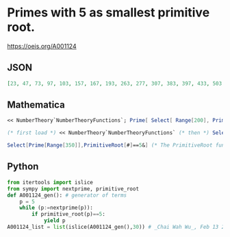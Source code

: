 # Primes with 5 as smallest primitive root\.
https://oeis.org/A001124
## JSON
```JSON
[23, 47, 73, 97, 103, 157, 167, 193, 263, 277, 307, 383, 397, 433, 503, 577, 647, 673, 683, 727, 743, 863, 887, 937, 967, 983, 1033, 1093, 1103, 1153, 1163, 1223, 1367, 1487, 1543, 1583, 1607, 1777, 1823, 1847, 1933, 1993, 2003, 2017, 2063, 2087, 2113, 2203, 2207]
```
## Mathematica
```Mathematica
<< NumberTheory`NumberTheoryFunctions`; Prime[ Select[ Range[200], PrimitiveRoot[ Prime[ # ] ] == 5 & ] ]
```
```Mathematica
(* first load *) << NumberTheory`NumberTheoryFunctions` (* then *) Select[ Prime@Range@300, PrimitiveRoot@# == 5 &] (* _Robert G. Wilson v_, May 11 2001 *)
```
```Mathematica
Select[Prime[Range[350]],PrimitiveRoot[#]==5&] (* The PrimitiveRoot function is now part of Mathematica's core, so no add-in needs to be loaded before calling it *) (* _Harvey P. Dale_, Dec 06 2014 *)
```
## Python
```Python
from itertools import islice
from sympy import nextprime, primitive_root
def A001124_gen(): # generator of terms
    p = 5
    while (p:=nextprime(p)):
        if primitive_root(p)==5:
            yield p
A001124_list = list(islice(A001124_gen(),30)) # _Chai Wah Wu_, Feb 13 2023
```
